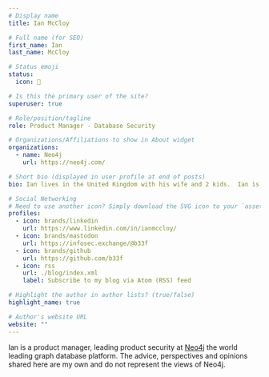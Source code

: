 ```yaml
---
# Display name
title: Ian McCloy

# Full name (for SEO)
first_name: Ian
last_name: McCloy

# Status emoji
status:
  icon: 🐄

# Is this the primary user of the site?
superuser: true

# Role/position/tagline
role: Product Manager - Database Security

# Organizations/Affiliations to show in About widget
organizations:
  - name: Neo4j
    url: https://neo4j.com/

# Short bio (displayed in user profile at end of posts)
bio: Ian lives in the United Kingdom with his wife and 2 kids.  Ian is a Product Manager at Neo4j with a focus on cybersecurity but he has a vast range of experience as a Software Engineer, Technical Support Engineer, Quality Assurance Engineer and Systems Administrator. Ian has led global technical teams for the majority of his 20 year professional career and holds several patents in the areas of cybersecurity, virtualisation and server hardware design. The views expressed in this post are my own and do not reflect the views of my employer.

# Social Networking
# Need to use another icon? Simply download the SVG icon to your `assets/media/icons/` folder.
profiles:
  - icon: brands/linkedin
    url: https://www.linkedin.com/in/ianmccloy/
  - icon: brands/mastodon
    url: https://infosec.exchange/@b33f
  - icon: brands/github
    url: https://github.com/b33f
  - icon: rss
    url: ./blog/index.xml
    label: Subscribe to my blog via Atom (RSS) feed

# Highlight the author in author lists? (true/false)
highlight_name: true

# Author's website URL
website: ""
---
```


Ian is a product manager, leading product security at [Neo4j](https://neo4j.com) the world leading graph database platform. The advice, perspectives and opinions shared here are my own and do not represent the views of Neo4j.